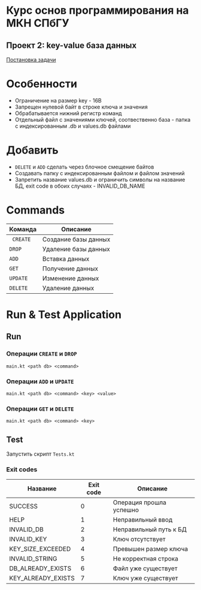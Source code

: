 # Курс основ программирования на МКН СПбГУ

## Проект 2: key-value база данных

[Постановка задачи](./TASK.md)

# Особенности
+ Ограничение на размер key - 16B
+ Запрещен нулевой байт в строке ключа и значения
+ Обрабатывается нижний регистр команд
+ Отдельный файл с значениями ключей, соотвественно база - папка с индексированным .db и values.db файлами


# Добавить
+ `DELETE` и `ADD` сделать через блочное смещение байтов
+ Создавать папку с индексированным файлом и файлом значений
+ Запретить название values.db и ограничить символы на название БД, exit code в обоих случаях - INVALID_DB_NAME

# Commands

| Команда    | Описание                |
| ---------- | ---------------------   |
|` CREATE`   | Создание базы данных    |
| `DROP`     | Удаление базы данных    |
| `ADD`      | Вставка данных          |
| `GET`      | Получение данных        |
| `UPDATE`   | Изменение данных        |
| `DELETE`   | Удаление данных         |

# Run & Test Application

## Run

### Операции `CREATE` и `DROP`
```
main.kt <path db> <command>
```

### Операции `ADD` и `UPDATE`
```
main.kt <path db> <command> <key> <value>
```

### Операции `GET` и `DELETE`
```
main.kt <path db> <command> <key>
```

## Test

Запустить скрипт `Tests.kt`

### Exit codes

| Название            | Exit code | Описание                   |
| ----------          | --------- | -------------------------- |
| SUCCESS             | 0         | Операция прошла успешно    |
| HELP                | 1         | Неправильный ввод          |
| INVALID_DB          | 2         | Неправильный путь к БД     |
| INVALID_KEY         | 3         | Ключ отсутствует           |
| KEY_SIZE_EXCEEDED   | 4         | Превышен размер ключа      |
| INVALID_STRING      | 5         | Не корректная строка       |
| DB_ALREADY_EXISTS   | 6         | Файл уже существует        |
| KEY_ALREADY_EXISTS  | 7         | Ключ уже существует        |

